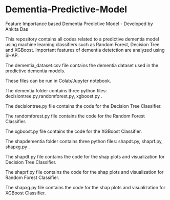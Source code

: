 # Dementia-Predictive-Model
Feature Importance based Dementia Predictive Model - Developed by Ankita Das

This repository contains all codes related to a predictive dementia model using machine learning classifiers such as Random Forest, Decision Tree and XGBoost.
Important features of dementia detetction are analyzed using SHAP.

The dementia_dataset.csv file contains the dementia dataset used in the predictive dementia models.

These files can be run in Colab/Jupyter notebook.

The dementia folder contains three python files: decisiontree.py,randomforest.py, xgboost.py .

The decisiontree.py file contains the code for the Decision Tree Classifier.

The randomforest.py file contains the code for the Random Forest Classifier.

The xgboost.py file contains the code for the XGBoost Classifier.

The shapdementia folder contains three python files: shapdt.py, shaprf.py, shapxg.py .

The shapdt.py file contains the code for the shap plots and visualization for Decision Tree Classifier.

The shaprf.py file contains the code for the shap plots and visualization for Random Forest Classifier.

The shapxg.py file contains the code for the shap plots and visualization for XGBoost Classifier.
